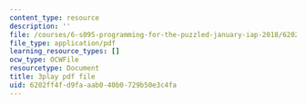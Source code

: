 ```yaml
---
content_type: resource
description: ''
file: /courses/6-s095-programming-for-the-puzzled-january-iap-2018/6202ff4fd9faaab040b0729b50e3c4fa_Pe1MBDbGfwc.pdf
file_type: application/pdf
learning_resource_types: []
ocw_type: OCWFile
resourcetype: Document
title: 3play pdf file
uid: 6202ff4f-d9fa-aab0-40b0-729b50e3c4fa
---
```

